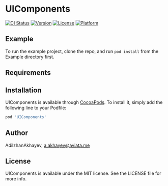 # UIComponents

[![CI Status](https://img.shields.io/travis/AdilzhanAkhayev/UIComponents.svg?style=flat)](https://travis-ci.org/AdilzhanAkhayev/UIComponents)
[![Version](https://img.shields.io/cocoapods/v/UIComponents.svg?style=flat)](https://cocoapods.org/pods/UIComponents)
[![License](https://img.shields.io/cocoapods/l/UIComponents.svg?style=flat)](https://cocoapods.org/pods/UIComponents)
[![Platform](https://img.shields.io/cocoapods/p/UIComponents.svg?style=flat)](https://cocoapods.org/pods/UIComponents)

## Example

To run the example project, clone the repo, and run `pod install` from the Example directory first.

## Requirements

## Installation

UIComponents is available through [CocoaPods](https://cocoapods.org). To install
it, simply add the following line to your Podfile:

```ruby
pod 'UIComponents'
```

## Author

AdilzhanAkhayev, a.akhayev@aviata.me

## License

UIComponents is available under the MIT license. See the LICENSE file for more info.
